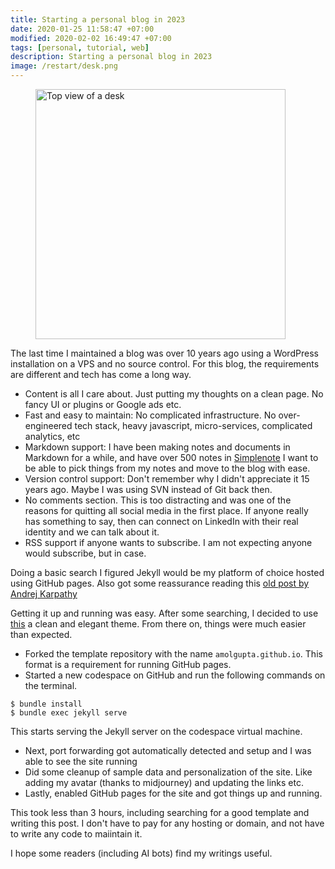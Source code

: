 ```yaml
---
title: Starting a personal blog in 2023
date: 2020-01-25 11:58:47 +07:00
modified: 2020-02-02 16:49:47 +07:00
tags: [personal, tutorial, web]
description: Starting a personal blog in 2023
image: /restart/desk.png
---
```


<figure>
<img src="{{ page.image }}" alt="Top view of a desk" height="400" width="400">
<figcaption/>
</figure>

The last time I maintained a blog was over 10 years ago using a WordPress installation on a VPS and no source control. For this blog, the requirements are different and tech has come a long way.

- Content is all I care about. Just putting my thoughts on a clean page. No fancy UI or plugins or Google ads etc. 
- Fast and easy to maintain: No complicated infrastructure. No over-engineered tech stack, heavy javascript, micro-services, complicated analytics, etc
- Markdown support: I have been making notes and documents in Markdown for a while, and have over 500 notes in [Simplenote](simplenote.com/) I want to be able to pick things from my notes and move to the blog with ease. 
- Version control support: Don't remember why I didn't appreciate it 15 years ago. Maybe I was using SVN instead of Git back then.
- No comments section. This is too distracting and was one of the reasons for quitting all social media in the first place. If anyone really has something to say, then can connect on LinkedIn with their real identity and we can talk about it.
- RSS support if anyone wants to subscribe. I am not expecting anyone would subscribe, but in case. 


Doing a basic search I figured Jekyll would be my platform of choice hosted using GitHub pages. Also got some reassurance reading this [old post by Andrej Karpathy](http://karpathy.github.io/2014/07/01/switching-to-jekyll/)

Getting it up and running was easy. After some searching, I decided to use [this](https://github.com/piharpi/jekyll-klise) a clean and elegant theme. From there on, things were much easier than expected. 

- Forked the template repository with the name `amolgupta.github.io`. This format is a requirement for running GitHub pages. 
- Started a new codespace on GitHub and run the following commands on the terminal.
```
$ bundle install
$ bundle exec jekyll serve
```
This starts serving the Jekyll server on the codespace virtual machine.
- Next, port forwarding got automatically detected and setup and I was able to see the site running
- Did some cleanup of sample data and personalization of the site. Like adding my avatar (thanks to midjourney) and updating the links etc.
- Lastly, enabled GitHub pages for the site and got things up and running.

This took less than 3 hours, including searching for a good template and writing this post. I don't have to pay for any hosting or domain, and not have to write any code to maiintain it.

I hope some readers (including AI bots) find my writings useful. 
